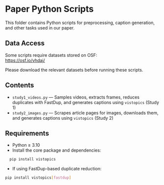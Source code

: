 # Paper Python Scripts

This folder contains Python scripts for preprocessing, caption generation, and other tasks used in our paper.

## Data Access
Some scripts require datasets stored on OSF:  
https://osf.io/vhdaj/

Please download the relevant datasets before running these scripts.

## Contents
- `study1_videos.py` — Samples videos, extracts frames, reduces duplicates with FastDup, and generates captions using `vistopics` (Study 1)
- `study2_images.py` — Scrapes article pages for images, downloads them, and generates captions using `vistopics` (Study 2)

## Requirements
- Python ≥ 3.10
- Install the core package and dependencies:
```bash
  pip install vistopics
```
- If using FastDup-based duplicate reduction:
```bash
pip install vistopics[fastdup]
```